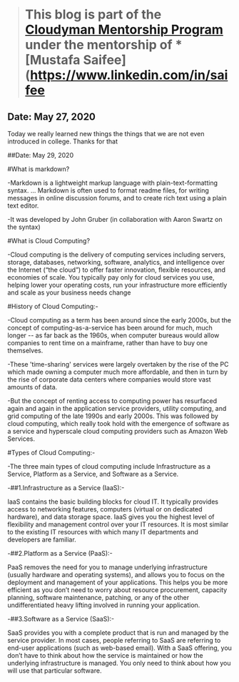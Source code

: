 > # This blog is part of the **[Cloudyman Mentorship Program](https://t.co/78sRvCvYiO?amp=1)** under the mentorship of *[Mustafa Saifee](https://www.linkedin.com/in/saifee

## Date: May 27, 2020
Today we really learned new things the things that we are not even introduced in college. Thanks for that


##Date: May 29, 2020

#What is markdown?


-Markdown is a lightweight markup language with plain-text-formatting syntax. ... Markdown is often used to format readme files, for writing messages in online discussion forums, and to create rich text using a plain text editor.

-It was developed by
John Gruber (in collaboration with Aaron Swartz on the syntax)


#What is Cloud Computing?

-Cloud computing is the delivery of computing services including servers, storage, databases, networking, software, analytics, and intelligence over the Internet (“the cloud”) to offer faster innovation, flexible resources, and economies of scale. You typically pay only for cloud services you use, helping lower your operating costs, run your infrastructure more efficiently and scale as your business needs change

#History of Cloud Computing:-

-Cloud computing as a term has been around since the early 2000s, but the concept of computing-as-a-service has been around for much, much longer -- as far back as the 1960s, when computer bureaus would allow companies to rent time on a mainframe, rather than have to buy one themselves.

-These 'time-sharing' services were largely overtaken by the rise of the PC which made owning a computer much more affordable, and then in turn by the rise of corporate data centers where companies would store vast amounts of data.

-But the concept of renting access to computing power has resurfaced again and again in the application service providers, utility computing, and grid computing of the late 1990s and early 2000s. This was followed by cloud computing, which really took hold with the emergence of software as a service and hyperscale cloud computing providers such as Amazon Web Services.

#Types of Cloud Computing:-

-The three main types of cloud computing include Infrastructure as a Service, Platform as a Service, and Software as a Service. 

-##1.Infrastructure as a Service (IaaS):-


IaaS contains the basic building blocks for cloud IT. It typically provides access to networking features, computers (virtual or on dedicated hardware), and data storage space. IaaS gives you the highest level of flexibility and management control over your IT resources. It is most similar to the existing IT resources with which many IT departments and developers are familiar. 

-##2.Platform as a Service (PaaS):-


PaaS removes the need for you to manage underlying infrastructure (usually hardware and operating systems), and allows you to focus on the deployment and management of your applications. This helps you be more efficient as you don’t need to worry about resource procurement, capacity planning, software maintenance, patching, or any of the other undifferentiated heavy lifting involved in running your application. 

-##3.Software as a Service (SaaS):-


SaaS provides you with a complete product that is run and managed by the service provider. In most cases, people referring to SaaS are referring to end-user applications (such as web-based email). With a SaaS offering, you don’t have to think about how the service is maintained or how the underlying infrastructure is managed. You only need to think about how you will use that particular software. 


